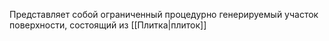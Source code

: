 Представляет собой ограниченный процедурно генерируемый участок поверхности, состоящий из [[Плитка|плиток]]